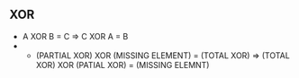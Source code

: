 ## XOR
- A XOR B = C => C XOR A = B
- - (PARTIAL XOR) XOR (MISSING ELEMENT) = (TOTAL XOR) => (TOTAL XOR) XOR (PATIAL XOR) = (MISSING ELEMNT)





